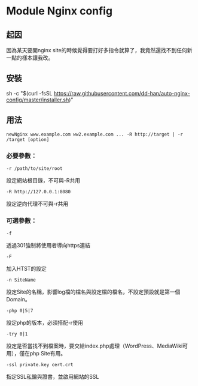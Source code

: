 # Module Nginx config

## 起因
因為某天要開nginx site的時候覺得要打好多指令就算了，我竟然還找不到任何新一點的樣本讓我改。

## 安裝
   sh -c "$(curl -fsSL https://raw.githubusercontent.com/dd-han/auto-nginx-config/master/installer.sh)"

## 用法
    newNginx www.example.com ww2.example.com ... -R http://target | -r /target [option]

### 必要參數：
    -r /path/to/site/root
設定網站根目錄，不可與-R共用

    -R http://127.0.0.1:8080
設定逆向代理不可與-r共用

### 可選參數：
    -f
透過301強制將使用者導向https連結

    -F
加入HTST的設定

    -n SiteName
設定Site的名稱，影響log檔的檔名與設定檔的檔名，不設定預設就是第一個Domain。

    -php 0|5|7
設定php的版本，必須搭配-r使用

    -try 0|1
設定是否當找不到檔案時，要交給index.php處理（WordPress、MediaWiki可用），僅在php Site有用。

    -ssl private.key cert.crt
指定SSL私鑰與證書，並啟用網站的SSL

